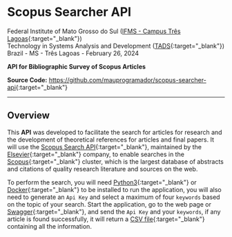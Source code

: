 # Scopus Searcher API

Federal Institute of Mato Grosso do Sul ([IFMS - Campus Três Lagoas](https://www.ifms.edu.br/campi/campus-tres-lagoas){:target="\_blank"}) <br/>
Technology in Systems Analysis and Development ([TADS](https://www.ifms.edu.br/campi/campus-tres-lagoas/cursos/graduacao/analise-e-desenvolvimento-de-sistemas){:target="\_blank"}) <br/>
Brazil - MS - Três Lagoas - February 26, 2024<br/>

**API for Bibliographic Survey of Scopus Articles** <br/>

**Source Code:** <https://github.com/mauprogramador/scopus-searcher-api>{:target="\_blank"}

---

## Overview

This **API** was developed to facilitate the search for articles for research and the development of theoretical references for articles and final papers. It will use the [Scopus Search API](https://dev.elsevier.com/documentation/SCOPUSSearchAPI.wadl){:target="\_blank"}, maintained by the [Elsevier](https://www.elsevier.com/pt-br){:target="\_blank"} company, to enable searches in the [Scopus](https://www.scopus.com/home.uri){:target="\_blank"} cluster, which is the largest database of abstracts and citations of quality research literature and sources on the web.

To perform the search, you will need [Python3](https://www.python.org/){:target="\_blank"} or [Docker](https://www.docker.com/){:target="\_blank"} to be installed to run the application, you will also need to generate an `Api Key` and select a maximum of four `keywords` based on the topic of your search. Start the application, go to the web page or [Swagger](https://github.com/swagger-api/swagger-ui){:target="\_blank"}, and send the `Api Key` and your `keywords`, if any article is found successfully, it will return a [CSV file](https://pt.wikipedia.org/wiki/Comma-separated_values){:target="\_blank"} containing all the information.
